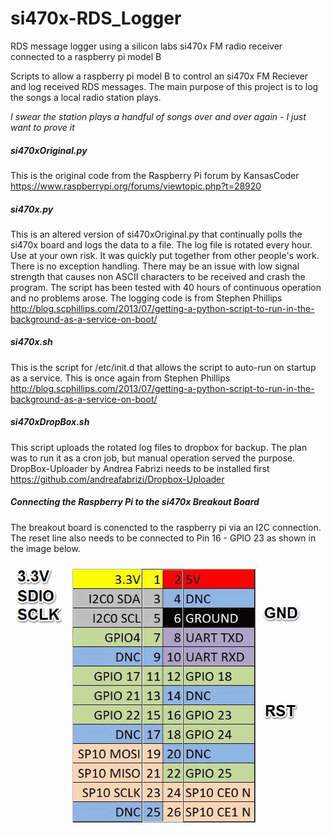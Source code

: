 # si470x-RDS_Logger
RDS message logger using a silicon labs si470x FM radio receiver connected to a raspberry pi model B

Scripts to allow a raspberry pi model B to control an si470x FM Reciever and log received RDS messages.
The main purpose of this project is to log the songs a local radio station plays.

*I swear the station plays a handful of songs over and over again - I just want to prove it*


##### si470xOriginal.py
This is the original code from the Raspberry Pi forum by KansasCoder https://www.raspberrypi.org/forums/viewtopic.php?t=28920


##### si470x.py
This is an altered version of si470xOriginal.py that continually polls the si470x board and logs the data to a file.  The log file is rotated every hour.  Use at your own risk.  It was quickly put together from other people's work.  There is no exception handling.  There may be an issue with low signal strength that causes non ASCII characters to be received and crash the program.  The script has been tested with 40 hours of continuous operation and no problems arose.  The logging code is from Stephen Phillips http://blog.scphillips.com/2013/07/getting-a-python-script-to-run-in-the-background-as-a-service-on-boot/


##### si470x.sh
This is the script for /etc/init.d that allows the script to auto-run on startup as a service.  This is once again from Stephen Phillips http://blog.scphillips.com/2013/07/getting-a-python-script-to-run-in-the-background-as-a-service-on-boot/


##### si470xDropBox.sh
This script uploads the rotated log files to dropbox for backup.  The plan was to run it as a cron job, but manual operation served the purpose. DropBox-Uploader by Andrea Fabrizi needs to be installed first https://github.com/andreafabrizi/Dropbox-Uploader


##### Connecting the Raspberry Pi to the si470x Breakout Board
The breakout board is conencted to the raspberry pi via an I2C connection.  The reset line also needs to be connected to Pin 16 - GPIO 23 as shown in the image below.


![Connecting the si470x breakout board to a model B Raspberry Pi](/images/gpio-pinout.png)
